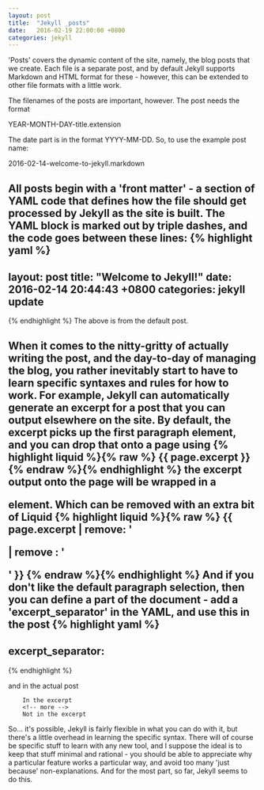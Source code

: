 ```yaml
---
layout: post
title:  "Jekyll _posts"
date:   2016-02-19 22:00:00 +0800
categories: jekyll
---
```

'Posts' covers the dynamic content of the site, namely, the blog posts that we create. Each file is a separate post, and by default Jekyll supports Markdown and HTML format for these - however, this can be extended to other file formats with a little work.

The filenames of the posts are important, however. The post needs the format

YEAR-MONTH-DAY-title.extension

The date part is in the format YYYY-MM-DD. So, to use the example post name:

2016-02-14-welcome-to-jekyll.markdown

All posts begin with a 'front matter' - a section of YAML code that defines how the file should get processed by Jekyll as the site is built. The YAML block is marked out by triple dashes, and the code goes between these lines:
{% highlight yaml %}
---
layout: post
title:  "Welcome to Jekyll!"
date:   2016-02-14 20:44:43 +0800
categories: jekyll update
---
{% endhighlight %}
The above is from the default post.

When it comes to the nitty-gritty of actually writing the post, and the day-to-day of managing the blog, you rather inevitably start to have to learn specific syntaxes and rules for how to work. For example, Jekyll can automatically generate an excerpt for a post that you can output elsewhere on the site. By default, the excerpt picks up the first paragraph element, and you can drop that onto a page using
{% highlight liquid %}{% raw %}
{{ page.excerpt }}
{% endraw %}{% endhighlight %}
the excerpt output onto the page will be wrapped in a <p> element. Which can be removed with an extra bit of Liquid
{% highlight liquid %}{% raw %}
{{ page.excerpt | remove: '<p> | remove : '</p>' }}
{% endraw %}{% endhighlight %}
And if you don't like the default paragraph selection, then you can define a part of the document - add a 'excerpt_separator' in the YAML, and use this in the post
{% highlight yaml %}
---
excerpt_separator: <!--more-->
---
{% endhighlight %}

and in the actual post  
```
    In the excerpt      
    <!-- more -->  
    Not in the excerpt
```  
So... it's possible, Jekyll is fairly flexible in what you can do with it, but there's a little overhead in learning the specific syntax. There will of course be specific stuff to learn with any new tool, and I suppose the ideal is to keep that stuff minimal and rational - you should be able to appreciate why a particular feature works a particular way, and avoid too many 'just because' non-explanations. And for the most part, so far, Jekyll seems to do this.
